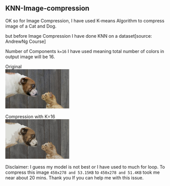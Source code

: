 ## KNN-Image-compression
OK so for Image Compression, I have used K-means Algorithm to compress image of a Cat and Dog.

but before Image Compression I have done KNN on a dataset[source: AndrewNg Course]

Number of Components `k=16` I have used meaning total number of colors in output image will be 16.

Original<br>
<img src="woof_meow.jpg" width="200"/>

Compression with K=16<br>
<img src="output.jpg" width="200"/>

Disclaimer: I guess my model is not best or I have used to much for loop. To compress this image `450x278 and 53.15KB` to `450x278 and 51.4KB` took me near about 20 mins.
Thank you If you can help me with this issue.
